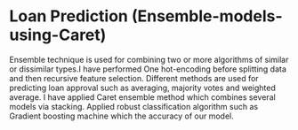 # Loan Prediction (Ensemble-models-using-Caret)
Ensemble technique is used for combining two or more algorithms of similar or dissimilar types.I
have performed One hot-encoding before splitting data and then recursive feature selection.
Different methods are used for predicting loan approval such as averaging, majority votes and
weighted average. I have applied Caret ensemble method which combines several models via
stacking. Applied robust classification algorithm such as Gradient boosting machine which the
accuracy of our model.
